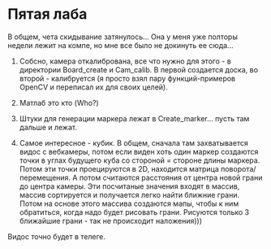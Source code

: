 # Пятая лаба

В общем, чета скидывание затянулось... Она у меня уже полторы недели лежит на компе, но мне все было не докинуть ее сюда...

1. Собсно, камера откалибрована, все что нужно для этого - в директории Board_create и Cam_calib. В первой создается доска, во второй - калибруется (я просто взял пару функций-примеров OpenCV и переписал их для своих целей).

2. Матлаб это кто (Who?)

3. Штуки для генерации маркера лежат в Create_marker... пусть там дальше и лежат.

4. Самое интересное - кубик.
В общем, сначала там захватывается видос с вебкамеры, потом если виден хоть один маркер создаются точки в углах будущего куба со стороной = стороне длины маркера. Потом эти точки проецируются в 2D, находится матрица поворота/перемещения. А потом считаются расстояния от центра новой грани до центра камеры. Эти посчитаные значения входят в массив, массив сортируется и получается легко найти ближние грани. Потом на основе этого массива создаются мапы, чтобы к ним обратиться, когда надо будет рисовать грани. Рисуются только 3 ближайшие грани - так не происходит наложения)))

Видос точно будет в телеге.
